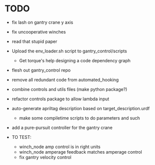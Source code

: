 # TODO

- fix lash on gantry crane y axis
- fix uncooperative winches
- read that stupid paper
- Upload the env_loader.sh script to gantry_control/scripts
  - Get torque's help designing a code dependency graph


- flesh out gantry_control repo
- remove all redundant code from automated_hooking
- combine controls and utils files (make python package?)
- refactor controls package to allow lambda input
- auto-generate apriltag description based on target_description.urdf
  - make some compiletime scripts to do parameters and such
- add a pure-pursuit controller for the gantry crane

- TO TEST:
  - winch_node amp control is in right units
  - winch_node amperage feedback matches amperage control
  - fix gantry velocity control



  <!-- - winch_node controls different winches in different modes -->
  <!-- - Figure out required odrive version and document it -->
  <!-- - prune unattached axes -->
<!-- - remove all gantry_description dependencies -->
<!-- - parametrize apriltag scanner from local files -->
<!-- - make or modify odrive class so controlling all odrives is easier -->
<!-- - OdriveClass gets amp-control mode, is placed in Util file -->
<!-- - give gantry initial location guess -->
<!-- - figure out description publisher; make gantry_description and target_description xacros, import them into one system_description -->
<!-- - finish gantry_description -->
<!-- - finish target_description -->
<!-- - redo tf of the april_tag detector? or does the tf_buffer already take care of this? -->
<!-- - determine why it fails sometimes -->
<!-- - Fix postioning code  -->